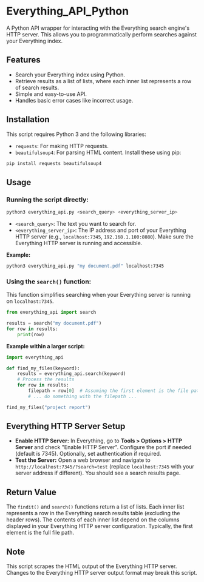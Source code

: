 
# Everything_API_Python

A Python API wrapper for interacting with the Everything search engine's HTTP server.  This allows you to programmatically perform searches against your Everything index.

## Features
* Search your Everything index using Python.
* Retrieve results as a list of lists, where each inner list represents a row of search results.
* Simple and easy-to-use API.
* Handles basic error cases like incorrect usage.

## Installation
This script requires Python 3 and the following libraries:
* `requests`: For making HTTP requests.
* `beautifulsoup4`: For parsing HTML content.
Install these using pip:
```bash
pip install requests beautifulsoup4
```

## Usage
### Running the script directly:
```bash
python3 everything_api.py <search_query> <everything_server_ip>
```

* `<search_query>`: The text you want to search for.
* `<everything_server_ip>`: The IP address and port of your Everything HTTP server (e.g., `localhost:7345`, `192.168.1.100:8080`).  Make sure the Everything HTTP server is running and accessible.

**Example:**
```bash
python3 everything_api.py "my document.pdf" localhost:7345
```
### Using the `search()` function:
This function simplifies searching when your Everything server is running on `localhost:7345`.
```python
from everything_api import search

results = search("my document.pdf")
for row in results:
    print(row)
```
**Example within a larger script:**
```python
import everything_api

def find_my_files(keyword):
    results = everything_api.search(keyword)
    # Process the results
    for row in results:
        filepath = row[0]  # Assuming the first element is the file path
        # ... do something with the filepath ...

find_my_files("project report")
```

## Everything HTTP Server Setup
* **Enable HTTP Server:**  In Everything, go to **Tools > Options > HTTP Server** and check "Enable HTTP Server".  Configure the port if needed (default is 7345).  Optionally, set authentication if required.
* **Test the Server:** Open a web browser and navigate to `http://localhost:7345/?search=test` (replace `localhost:7345` with your server address if different). You should see a search results page.

## Return Value
The `findit()` and `search()` functions return a list of lists. Each inner list represents a row in the Everything search results table (excluding the header rows).  The contents of each inner list depend on the columns displayed in your Everything HTTP server configuration.  Typically, the first element is the full file path.

## Note
This script scrapes the HTML output of the Everything HTTP server.  Changes to the Everything HTTP server output format may break this script.
